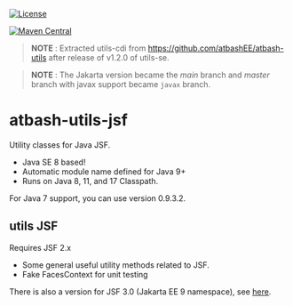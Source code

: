 [![License](https://img.shields.io/:license-Apache2-blue.svg)](http://www.apache.org/licenses/LICENSE-2.0)

[![Maven Central](https://maven-badges.herokuapp.com/maven-central/be.atbash.utils/utils-jsf/badge.svg)](https://maven-badges.herokuapp.com/maven-central/be.atbash.utils/utils-jsf)

> **NOTE** : Extracted utils-cdi from https://github.com/atbashEE/atbash-utils after release of v1.2.0 of utils-se.

> **NOTE** : The Jakarta version became the _main_ branch and _master_ branch with javax support became `javax` branch.

# atbash-utils-jsf
Utility classes for Java JSF.

* Java SE 8 based!
* Automatic module name defined for Java 9+
* Runs on Java 8, 11, and 17 Classpath.

For Java 7 support, you can use version 0.9.3.2.

## utils JSF

Requires JSF 2.x

* Some general useful utility methods related to JSF.
* Fake FacesContext for unit testing

There is also a version for JSF 3.0 (Jakarta EE 9 namespace), see [here](https://github.com/atbashEE/atbash-utils-jsf/tree/main).
